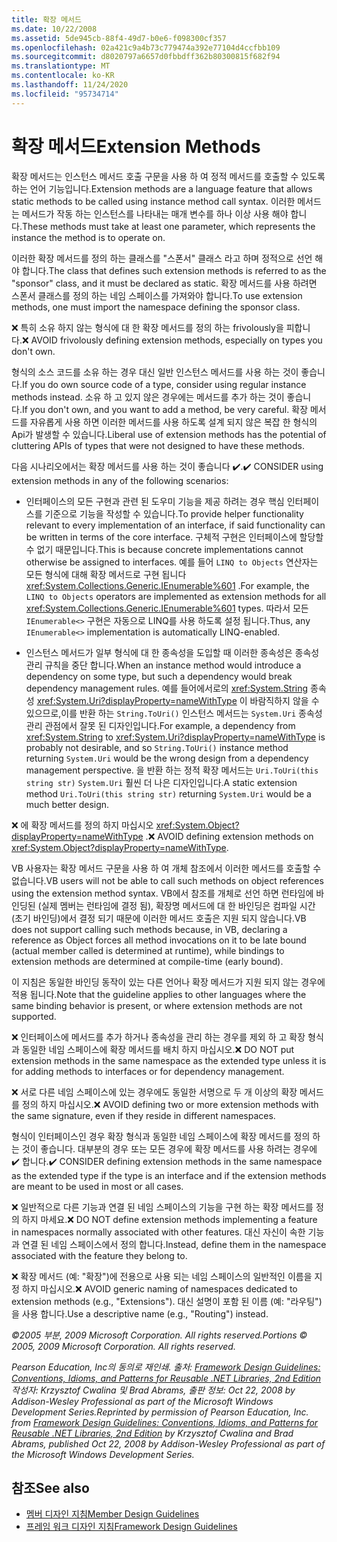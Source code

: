 ```yaml
---
title: 확장 메서드
ms.date: 10/22/2008
ms.assetid: 5de945cb-88f4-49d7-b0e6-f098300cf357
ms.openlocfilehash: 02a421c9a4b73c779474a392e77104d4ccfbb109
ms.sourcegitcommit: d8020797a6657d0fbbdff362b80300815f682f94
ms.translationtype: MT
ms.contentlocale: ko-KR
ms.lasthandoff: 11/24/2020
ms.locfileid: "95734714"
---
```

# <a name="extension-methods"></a><span data-ttu-id="fd74f-102">확장 메서드</span><span class="sxs-lookup"><span data-stu-id="fd74f-102">Extension Methods</span></span>

<span data-ttu-id="fd74f-103">확장 메서드는 인스턴스 메서드 호출 구문을 사용 하 여 정적 메서드를 호출할 수 있도록 하는 언어 기능입니다.</span><span class="sxs-lookup"><span data-stu-id="fd74f-103">Extension methods are a language feature that allows static methods to be called using instance method call syntax.</span></span> <span data-ttu-id="fd74f-104">이러한 메서드는 메서드가 작동 하는 인스턴스를 나타내는 매개 변수를 하나 이상 사용 해야 합니다.</span><span class="sxs-lookup"><span data-stu-id="fd74f-104">These methods must take at least one parameter, which represents the instance the method is to operate on.</span></span>

 <span data-ttu-id="fd74f-105">이러한 확장 메서드를 정의 하는 클래스를 "스폰서" 클래스 라고 하며 정적으로 선언 해야 합니다.</span><span class="sxs-lookup"><span data-stu-id="fd74f-105">The class that defines such extension methods is referred to as the "sponsor" class, and it must be declared as static.</span></span> <span data-ttu-id="fd74f-106">확장 메서드를 사용 하려면 스폰서 클래스를 정의 하는 네임 스페이스를 가져와야 합니다.</span><span class="sxs-lookup"><span data-stu-id="fd74f-106">To use extension methods, one must import the namespace defining the sponsor class.</span></span>

 <span data-ttu-id="fd74f-107">❌ 특히 소유 하지 않는 형식에 대 한 확장 메서드를 정의 하는 frivolously을 피합니다.</span><span class="sxs-lookup"><span data-stu-id="fd74f-107">❌ AVOID frivolously defining extension methods, especially on types you don't own.</span></span>

 <span data-ttu-id="fd74f-108">형식의 소스 코드를 소유 하는 경우 대신 일반 인스턴스 메서드를 사용 하는 것이 좋습니다.</span><span class="sxs-lookup"><span data-stu-id="fd74f-108">If you do own source code of a type, consider using regular instance methods instead.</span></span> <span data-ttu-id="fd74f-109">소유 하 고 있지 않은 경우에는 메서드를 추가 하는 것이 좋습니다.</span><span class="sxs-lookup"><span data-stu-id="fd74f-109">If you don't own, and you want to add a method, be very careful.</span></span> <span data-ttu-id="fd74f-110">확장 메서드를 자유롭게 사용 하면 이러한 메서드를 사용 하도록 설계 되지 않은 복잡 한 형식의 Api가 발생할 수 있습니다.</span><span class="sxs-lookup"><span data-stu-id="fd74f-110">Liberal use of extension methods has the potential of cluttering APIs of types that were not designed to have these methods.</span></span>

 <span data-ttu-id="fd74f-111">다음 시나리오에서는 확장 메서드를 사용 하는 것이 좋습니다 ✔️.</span><span class="sxs-lookup"><span data-stu-id="fd74f-111">✔️ CONSIDER using extension methods in any of the following scenarios:</span></span>

- <span data-ttu-id="fd74f-112">인터페이스의 모든 구현과 관련 된 도우미 기능을 제공 하려는 경우 핵심 인터페이스를 기준으로 기능을 작성할 수 있습니다.</span><span class="sxs-lookup"><span data-stu-id="fd74f-112">To provide helper functionality relevant to every implementation of an interface, if said functionality can be written in terms of the core interface.</span></span> <span data-ttu-id="fd74f-113">구체적 구현은 인터페이스에 할당할 수 없기 때문입니다.</span><span class="sxs-lookup"><span data-stu-id="fd74f-113">This is because concrete implementations cannot otherwise be assigned to interfaces.</span></span> <span data-ttu-id="fd74f-114">예를 들어 `LINQ to Objects` 연산자는 모든 형식에 대해 확장 메서드로 구현 됩니다 <xref:System.Collections.Generic.IEnumerable%601> .</span><span class="sxs-lookup"><span data-stu-id="fd74f-114">For example, the `LINQ to Objects` operators are implemented as extension methods for all <xref:System.Collections.Generic.IEnumerable%601> types.</span></span> <span data-ttu-id="fd74f-115">따라서 모든 `IEnumerable<>` 구현은 자동으로 LINQ를 사용 하도록 설정 됩니다.</span><span class="sxs-lookup"><span data-stu-id="fd74f-115">Thus, any `IEnumerable<>` implementation is automatically LINQ-enabled.</span></span>

- <span data-ttu-id="fd74f-116">인스턴스 메서드가 일부 형식에 대 한 종속성을 도입할 때 이러한 종속성은 종속성 관리 규칙을 중단 합니다.</span><span class="sxs-lookup"><span data-stu-id="fd74f-116">When an instance method would introduce a dependency on some type, but such a dependency would break dependency management rules.</span></span> <span data-ttu-id="fd74f-117">예를 들어에서로의 <xref:System.String> 종속성 <xref:System.Uri?displayProperty=nameWithType> 이 바람직하지 않을 수 있으므로,이를 반환 하는 `String.ToUri()` 인스턴스 메서드는 `System.Uri` 종속성 관리 관점에서 잘못 된 디자인입니다.</span><span class="sxs-lookup"><span data-stu-id="fd74f-117">For example, a dependency from <xref:System.String> to <xref:System.Uri?displayProperty=nameWithType> is probably not desirable, and so `String.ToUri()` instance method returning `System.Uri` would be the wrong design from a dependency management perspective.</span></span> <span data-ttu-id="fd74f-118">을 반환 하는 정적 확장 메서드는 `Uri.ToUri(this string str)` `System.Uri` 훨씬 더 나은 디자인입니다.</span><span class="sxs-lookup"><span data-stu-id="fd74f-118">A static extension method `Uri.ToUri(this string str)` returning `System.Uri` would be a much better design.</span></span>

 <span data-ttu-id="fd74f-119">❌ 에 확장 메서드를 정의 하지 마십시오 <xref:System.Object?displayProperty=nameWithType> .</span><span class="sxs-lookup"><span data-stu-id="fd74f-119">❌ AVOID defining extension methods on <xref:System.Object?displayProperty=nameWithType>.</span></span>

 <span data-ttu-id="fd74f-120">VB 사용자는 확장 메서드 구문을 사용 하 여 개체 참조에서 이러한 메서드를 호출할 수 없습니다.</span><span class="sxs-lookup"><span data-stu-id="fd74f-120">VB users will not be able to call such methods on object references using the extension method syntax.</span></span> <span data-ttu-id="fd74f-121">VB에서 참조를 개체로 선언 하면 런타임에 바인딩된 (실제 멤버는 런타임에 결정 됨), 확장명 메서드에 대 한 바인딩은 컴파일 시간 (초기 바인딩)에서 결정 되기 때문에 이러한 메서드 호출은 지원 되지 않습니다.</span><span class="sxs-lookup"><span data-stu-id="fd74f-121">VB does not support calling such methods because, in VB, declaring a reference as Object forces all method invocations on it to be late bound (actual member called is determined at runtime), while bindings to extension methods are determined at compile-time (early bound).</span></span>

 <span data-ttu-id="fd74f-122">이 지침은 동일한 바인딩 동작이 있는 다른 언어나 확장 메서드가 지원 되지 않는 경우에 적용 됩니다.</span><span class="sxs-lookup"><span data-stu-id="fd74f-122">Note that the guideline applies to other languages where the same binding behavior is present, or where extension methods are not supported.</span></span>

 <span data-ttu-id="fd74f-123">❌ 인터페이스에 메서드를 추가 하거나 종속성을 관리 하는 경우를 제외 하 고 확장 형식과 동일한 네임 스페이스에 확장 메서드를 배치 하지 마십시오.</span><span class="sxs-lookup"><span data-stu-id="fd74f-123">❌ DO NOT put extension methods in the same namespace as the extended type unless it is for adding methods to interfaces or for dependency management.</span></span>

 <span data-ttu-id="fd74f-124">❌ 서로 다른 네임 스페이스에 있는 경우에도 동일한 서명으로 두 개 이상의 확장 메서드를 정의 하지 마십시오.</span><span class="sxs-lookup"><span data-stu-id="fd74f-124">❌ AVOID defining two or more extension methods with the same signature, even if they reside in different namespaces.</span></span>

 <span data-ttu-id="fd74f-125">형식이 인터페이스인 경우 확장 형식과 동일한 네임 스페이스에 확장 메서드를 정의 하는 것이 좋습니다. 대부분의 경우 또는 모든 경우에 확장 메서드를 사용 하려는 경우에 ✔️ 합니다.</span><span class="sxs-lookup"><span data-stu-id="fd74f-125">✔️ CONSIDER defining extension methods in the same namespace as the extended type if the type is an interface and if the extension methods are meant to be used in most or all cases.</span></span>

 <span data-ttu-id="fd74f-126">❌ 일반적으로 다른 기능과 연결 된 네임 스페이스의 기능을 구현 하는 확장 메서드를 정의 하지 마세요.</span><span class="sxs-lookup"><span data-stu-id="fd74f-126">❌ DO NOT define extension methods implementing a feature in namespaces normally associated with other features.</span></span> <span data-ttu-id="fd74f-127">대신 자신이 속한 기능과 연결 된 네임 스페이스에서 정의 합니다.</span><span class="sxs-lookup"><span data-stu-id="fd74f-127">Instead, define them in the namespace associated with the feature they belong to.</span></span>

 <span data-ttu-id="fd74f-128">❌ 확장 메서드 (예: "확장")에 전용으로 사용 되는 네임 스페이스의 일반적인 이름을 지정 하지 마십시오.</span><span class="sxs-lookup"><span data-stu-id="fd74f-128">❌ AVOID generic naming of namespaces dedicated to extension methods (e.g., "Extensions").</span></span> <span data-ttu-id="fd74f-129">대신 설명이 포함 된 이름 (예: "라우팅")을 사용 합니다.</span><span class="sxs-lookup"><span data-stu-id="fd74f-129">Use a descriptive name (e.g., "Routing") instead.</span></span>

 <span data-ttu-id="fd74f-130">*&copy;2005 부분, 2009 Microsoft Corporation. All rights reserved.*</span><span class="sxs-lookup"><span data-stu-id="fd74f-130">*Portions &copy; 2005, 2009 Microsoft Corporation. All rights reserved.*</span></span>

 <span data-ttu-id="fd74f-131">*Pearson Education, Inc의 동의로 재인쇄. 출처: [Framework Design Guidelines: Conventions, Idioms, and Patterns for Reusable .NET Libraries, 2nd Edition](https://www.informit.com/store/framework-design-guidelines-conventions-idioms-and-9780321545619) 작성자: Krzysztof Cwalina 및 Brad Abrams, 출판 정보: Oct 22, 2008 by Addison-Wesley Professional as part of the Microsoft Windows Development Series.*</span><span class="sxs-lookup"><span data-stu-id="fd74f-131">*Reprinted by permission of Pearson Education, Inc. from [Framework Design Guidelines: Conventions, Idioms, and Patterns for Reusable .NET Libraries, 2nd Edition](https://www.informit.com/store/framework-design-guidelines-conventions-idioms-and-9780321545619) by Krzysztof Cwalina and Brad Abrams, published Oct 22, 2008 by Addison-Wesley Professional as part of the Microsoft Windows Development Series.*</span></span>

## <a name="see-also"></a><span data-ttu-id="fd74f-132">참조</span><span class="sxs-lookup"><span data-stu-id="fd74f-132">See also</span></span>

- [<span data-ttu-id="fd74f-133">멤버 디자인 지침</span><span class="sxs-lookup"><span data-stu-id="fd74f-133">Member Design Guidelines</span></span>](member.md)
- [<span data-ttu-id="fd74f-134">프레임 워크 디자인 지침</span><span class="sxs-lookup"><span data-stu-id="fd74f-134">Framework Design Guidelines</span></span>](index.md)
